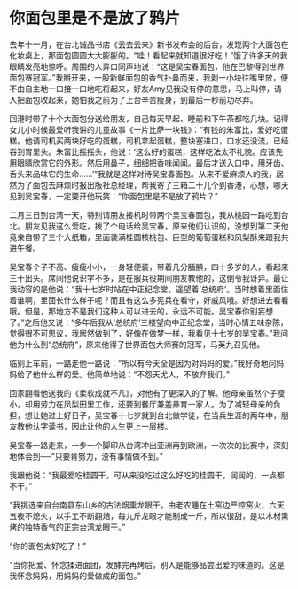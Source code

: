 # 你面包里是不是放了鸦片

去年十一月，在台北诚品书店《云去云来》新书发布会的后台，发现两个大面包在化妆桌上，那面包圆圆大大膨膨的。“哇！看起来就知道很好吃！”饿了许多天的我眼睛发亮地惊呼。周围的人异口同声地说：“这是吴宝春面包，他在巴黎得到世界面包赛冠军。”我掰开来，一股新鲜面包的香气扑鼻而来，我剥一小块往嘴里放，便不由自主地一口接一口地吃将起来，好友Amy见我没有停的意思，马上叫停，请人把面包收起来，她怕我之前为了上台辛苦瘦身，到最后一秒前功尽弃。 

回港时带了十个大面包分送给朋友，自己每天早起、睡前和下午茶都吃几块。记得女儿小时候最爱听我讲的儿童故事《一片比萨一块钱》：“有钱的朱富比，爱好吃蛋糕。他请司机买两块好吃的蛋糕，司机拿起蛋糕，整块塞进口，口水还没流，已经吞到胃里头。朱富比摇摇头，他说：‘这么好的蛋糕，这样吃法太不礼貌。应该先用眼睛欣赏它的外形。然后用鼻子，细细把香味闻闻。最后才送入口中，用牙齿、舌头来品味它的生命……’”我就是这样对待吴宝春面包。从来不爱麻烦人的我，居然为了面包去麻烦时报出版社总经理，帮我寄了三箱二十几个到香港，心想，哪天见到吴宝春，一定要开他玩笑：“你面包里是不是放了鸦片？” 

二月三日到台湾一天，特别请朋友接机时带两个吴宝春面包，我从桃园一路吃到台北。朋友见我这么爱吃，拨了个电话给吴宝春，原来他们认识的，没想到第二天他竟亲自带了三个大纸箱，里面装满桂圆核桃包、巨型的葡萄蛋糕和凤梨酥来跟我共进午餐。 

吴宝春个子不高、瘦瘦小小，一身轻便装，带着几分腼腆，四十多岁的人，看起来三十出头。席间他说识字不多，是在服兵役期间朋友教他的，这倒令我讶异。最让我动容的是他说：“我十七岁时站在中正纪念堂，遥望着‘总统府’。当时想着里面住着谁啊，里面长什么样子呢？而且有这么多宪兵在看守，好威风哦。好想进去看看哦。但是，那地方不是我们这种人可以进去的，永远不可能。吴宝春你别妄想了。”之后他又说：“多年后我从‘总统府’三楼望向中正纪念堂，当时心情五味杂陈，觉得很不可思议，我居然做到了，好像在做梦一样，我看见十七岁的吴宝春。”我问他为什么到“总统府”，原来他得了世界面包大师赛的冠军，马英九召见他。 

临别上车前，一路走他一路说：“所以有今天全是因为对妈妈的爱。”我好奇地问妈妈给了他什么样的爱。他简单地说：“不怨天尤人，不放弃我们。” 

回家翻看他送我的《柔软成就不凡》，对他有了更深入的了解。他母亲虽然个子瘦小，却用劳力在凤梨田里工作，还要到餐厅兼差养育一家人。为了减轻母亲的负担，想让她过上好日子，吴宝春十七岁就到台北做学徒，在当兵生涯的两年中，朋友教他认字读书，因此让他的人生更上一层楼。 

吴宝春一路走来，一步一个脚印从台湾冲出亚洲再到欧洲，一次次的比赛中，深刻地体会到──“只要肯努力，没有事情做不到。” 

我跟他说：“我最爱吃桂圆干，可从来没吃过这么好吃的桂圆干，润润的，一点都不干。” 

“我挑选来自台南县东山乡的古法烟熏龙眼干，由老农睡在土窑边严控窑火，六天五夜不熄火，以手工不断翻焙，每九斤龙眼才能制成一斤，所以很甜，是以木材熏烤的独特香气的正宗台湾龙眼干。” 

“你的面包太好吃了！” 

“当你把爱、怀念揉进面团，发酵完再烤后，别人是能够品尝出爱的味道的。这是我怀念妈妈，用妈妈的爱做成的面包。”